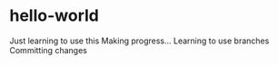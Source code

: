 # hello-world
Just learning to use this
Making progress...
Learning to use branches
Committing changes
